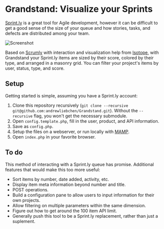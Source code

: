 # Grandstand: Visualize your Sprints

[Sprint.ly](http://sprint.ly) is a great tool for Agile development, however it can be difficult to get a good sense of the size of your queue and how stories, tasks, and defects are distributed among your team. 

![Screenshot](http://f.cl.ly/items/0F3P0Y38331X3j2P0h2e/screenshot.png)

Based on [Scrumly](https://github.com/simpleenergy/Scrumly) with interaction and visualization help from [Isotope](https://github.com/desandro/isotope), with Grandstand your Sprint.ly items are sized by their score, colored by their type, and arranged in a masonry grid.  You can filter your project's items by user, status, type, and score. 

## Setup

Getting started is simple, assuming you have a Sprint.ly account: 

1. Clone this repository recursively (`git clone --recursive git@github.com:andrewliebchen/Grandstand.git`). Without the `--recursive` flag, you won't get the necessary submodule.
2. Open `config.template.php`, fill in the user, product, and API information.
3. Save as `config.php`.
4. Setup the files on a webserver, or run locally with [MAMP](http://www.mamp.info/en/index.html).
5. Open `index.php` in your favorite browser.

## To do

This method of interacting with a Sprint.ly queue has promise.  Additional features that would make this too more useful: 

* Sort items by number, date added, activity, etc.
* Display item meta information beyond number and title.
* POST operations.
* Build a configuration pane to allow users to input information for their own projects.
* Allow filtering on multiple parameters within the same dimension.
* Figure out how to get around the 100 item API limit.
* Generally push this tool to be a Sprint.ly replacement, rather than just a suplement.
